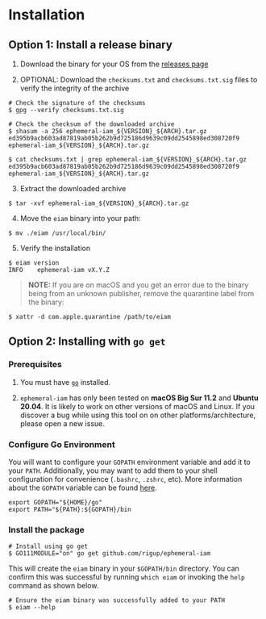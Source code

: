 # Installation

## Option 1: Install a release binary

1. Download the binary for your OS from the [releases page](https://github.com/rigup/ephemeral-iam/releases)

2. OPTIONAL: Download the `checksums.txt` and `checksums.txt.sig` files to verify the integrity of the archive

```shell
# Check the signature of the checksums
$ gpg --verify checksums.txt.sig

# Check the checksum of the downloaded archive
$ shasum -a 256 ephemeral-iam_${VERSION}_${ARCH}.tar.gz
ed395b9acb603ad87819ab05b262b9d725186d9639c09dd2545898ed308720f9  ephemeral-iam_${VERSION}_${ARCH}.tar.gz

$ cat checksums.txt | grep ephemeral-iam_${VERSION}_${ARCH}.tar.gz
ed395b9acb603ad87819ab05b262b9d725186d9639c09dd2545898ed308720f9  ephemeral-iam_${VERSION}_${ARCH}.tar.gz
```

3. Extract the downloaded archive

```
$ tar -xvf ephemeral-iam_${VERSION}_${ARCH}.tar.gz
```

4. Move the `eiam` binary into your path:

```shell
$ mv ./eiam /usr/local/bin/
```

5. Verify the installation

```shell
$ eiam version
INFO    ephemeral-iam vX.Y.Z
```

> **NOTE:** If you are on macOS and you get an error due to the binary being from an unknown publisher, remove
> the quarantine label from the binary:

```shell
$ xattr -d com.apple.quarantine /path/to/eiam
```

## Option 2: Installing with `go get`
### Prerequisites

1. You must have [`go`](https://golang.org/doc/install) installed.

2. `ephemeral-iam` has only been tested on **macOS Big Sur 11.2** and **Ubuntu 20.04**.
   It is likely to work on other versions of macOS and Linux.  If you discover
   a bug while using this tool on on other platforms/architecture, please open a
   new issue.

### Configure Go Environment

You will want to configure your `GOPATH` environment variable and add it to
your `PATH`.  Additionally, you may want to add them to your shell configuration
for convenience (`.bashrc`, `.zshrc`, etc). More information about the `GOPATH`
variable can be found [here](https://github.com/golang/go/wiki/GOPATH).

```shell
export GOPATH="${HOME}/go"
export PATH="${PATH}:${GOPATH}/bin
```

### Install the package
```shell
# Install using go get
$ GO111MODULE="on" go get github.com/rigup/ephemeral-iam
```

This will create the `eiam` binary in your `$GOPATH/bin` directory. You can
confirm this was successful by running `which eiam` or invoking the `help`
command as shown below.

```shell
# Ensure the eiam binary was successfully added to your PATH
$ eiam --help
```